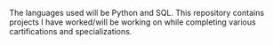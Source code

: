 The languages used will be Python and SQL.
This repository contains projects I have worked/will be working on while completing various cartifications and specializations. 

